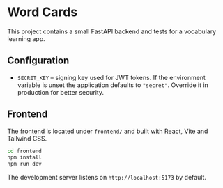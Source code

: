 # Word Cards

This project contains a small FastAPI backend and tests for a vocabulary learning app.

## Configuration

- `SECRET_KEY` – signing key used for JWT tokens. If the environment variable is unset the application defaults to `"secret"`. Override it in production for better security.

## Frontend

The frontend is located under `frontend/` and built with React, Vite and Tailwind CSS.

```bash
cd frontend
npm install
npm run dev
```

The development server listens on `http://localhost:5173` by default.
